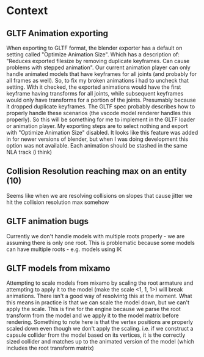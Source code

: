 # Context

## GLTF Animation exporting
When exporting to GLTF format, the blender exporter has a default on setting called "Optimize Animation Size". Which has a description of:
"Reduces exported filesize by removing duplicate keyframes. Can cause problems with stepped animation". Our current animation player can
only handle animated models that have keyframes for all joints (and probably for all frames as well). So, to fix my broken animations i
had to uncheck that setting. With it checked, the exported animations would have the first keyframe having transforms for all joints, while
subsequent keyframes would only have transforms for a portion of the joints. Presumably because it dropped duplicate keyframes. The GLTF spec
probably describes how to properly handle these scenarios (the vscode model renderer handles this properly). So this will be something for me
to implement in the GLTF loader or animation player. My exporting steps are to select nothing and export with "Optimize Animation Size" disabled.
It looks like this feature was added in for newer versions of blender, but when I was doing development this option was not available. Each
animation should be stashed in the same NLA track (i think)

## Collision Resolution reaching max on an entity (10)
Seems like when we are resolving collisions on slopes that cause jitter we hit the collision resolution max somehow

## GLTF animation bugs
Currently we don't handle models with multiple roots properly - we are assuming there is only one root. This is problematic because some models
can have multiple roots - e.g. models using IK

## GLTF models from mixamo
Attempting to scale models from mixamo by scaling the root armature and attempting to apply it to the model (make the scale <1, 1, 1>) will break
animations. There isn't a good way of resolvintg this at the moment. What this means in practice is that we can scale the model down, but we can't
apply the scale. This is fine for the engine because we parse the root transform from the model and we apply it to the model matrix before rendering.
Something to note here is that the vertex positions are properly scaled down even though we don't apply the scaling. i.e. if we construct a capsule
collider from the model based on its vertices, it is the correctly sized collider and matches up to the animated version of the model (which includes
the root transform matrix)